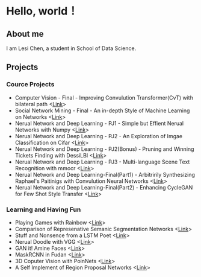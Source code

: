 # Hello, world！

## About me

I am Lesi Chen, a student in School of Data Science.

## Projects

### Cource Projects

* Computer Vision - Final - Improving Convulution Transformer(CvT) with bilateral path <[Link](https://github.com/TrueNobility303/bilateral-covolution-vision-transformer)>
* Social Network Mining - Final - An in-depth Style of Machine Learning on Networks <[Link](https://github.com/TrueNobility303/network-machine-learning)>
* Nerual Network and Deep Learning - PJ1 - Simple but Effient Nerual Networks with Numpy <[Link](https://github.com/TrueNobility303/numpy-neural-networks)>
* Nerual Network and Deep Learning - PJ2 - An Exploration of Imgae Classification on Cifar <[Link](https://github.com/TrueNobility303/image-classification-CIFAR10)>
* Nerual Network and Deep Learning - PJ2(Bonus) - Pruning and Winning Tickets Finding with DessiLBI <[Link](https://github.com/TrueNobility303/DessiLBI)>
* Nerual Network and Deep Learning - PJ3 - Multi-language Scene Text Recognition with mmocr <[Link](https://github.com/TrueNobility303/scene-text-recognition)>
* Nerual Network and Deep Learning-Final(Part1) - Arbitririly Synthesizing Raphael's Paitinigs with Convulution Neural Networks <[Link](https://github.com/TrueNobility303/Raphael-style-transfer-CNN)>
* Nerual Network and Deep Learning-Final(Part2) - Enhancing CycleGAN for Few Shot Style Transfer <[Link](https://github.com/TrueNobility303/Raphael-style-transfer-CycleGAN)>

### Learning and Having Fun

* Playing Games with Rainbow <[Link](https://github.com/TrueNobility303/rainbow-cartpole)>
* Comparison of Represenative Semanic Segmentation Networks <[Link](https://github.com/TrueNobility303/pytorch-segentation)>
* Stuff and Nonsence from a LSTM Poet <[Link](https://github.com/TrueNobility303/lstm-poem)>
* Nerual Doodle with VGG <[Link](https://github.com/TrueNobility303/gatys-style-tranfer)>
* GAN it! Amine Faces <[Link](https://github.com/TrueNobility303/GAN-face-generator)>
* MaskRCNN in Fudan <[Link](https://github.com/TrueNobility303/maskrcnn-PennFudan)>
* 3D Coputer Vision with PoinNets <[Link](https://github.com/TrueNobility303/modelnet-pointnet)>
* A Self Implement of Region Proposal Networks <[Link](https://github.com/TrueNobility303/region-proposal-network)>
